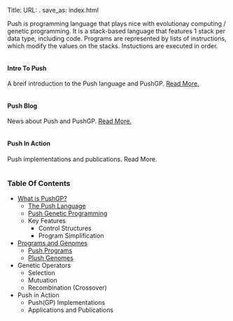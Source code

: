 Title: 
URL: .
save_as: index.html


Push is programming language that plays nice with evolutionay computing / genetic programming. It is a stack-based language that features 1 stack per data type, including code. Programs are represented by lists of instructions, which modify the values on the stacks. Instuctions are executed in order.

<div class="row">
    <div class="large-4 columns">
        <div class="push-redux-card">
            <div class="push-redux-card-title">
                <h4>Intro To Push</h4>
            </div>
            <div class="push-redux-card-body">
                <p >A breif introduction to the Push language and PushGP. <a href="pages/intro_to_push/">Read More.</a></p>
            </div>
        </div>
    </div>
    <div class="large-4 columns">
        <div class="push-redux-card">
            <div class="push-redux-card-title">
                <h4>Push Blog</h3>
            </div>
            <div class="push-redux-card-body">
                <p>News about Push and PushGP. <a href="blog_index.html">Read More.</a></p>
            </div>
        </div>
    </div>
    <div class="large-4 columns">
        <div class="push-redux-card">
            <div class="push-redux-card-title">
                <h4>Push In Action</h4>
            </div>
            <div class="push-redux-card-body"> 
                <p>Push implementations and publications. <a>Read More.</a></p>
            </div>
        </div>
    </div>
</div>

### Table Of Contents

* [What is PushGP?](pages/intro_to_push/)
    - [The Push Language](pages/intro_to_push/index.html#push_lang)
    - [Push Genetic Programming](pages/intro_to_push/index.html#push_gp)
    - Key Features
        + Control Structures
        + Program Simplification
* [Programs and Genomes](pages/programs_and_genomes/)
    - [Push Programs](pages/programs_and_genomes/index.html#push_programs)
    - [Plush Genomes](pages/programs_and_genomes/index.html#plush_genomes)
* Genetic Operators
    - Selection
    - Mutuation
    - Recombination (Crossover)
* Push in Action
    - Push(GP) Implementations
    - Applications and Publications


